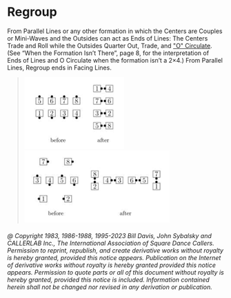 
# Regroup

From Parallel Lines or any other formation
in which the Centers are Couples or Mini-Waves and
the Outsides can act as Ends of Lines: 
The Centers Trade and Roll while the Outsides Quarter
Out, Trade, and ["O" Circulate](o_formation.md). 
(See “When the Formation Isn’t There”, page 8, for the interpretation
of Ends of Lines and O Circulate when the formation isn’t a 2×4.) 
From Parallel Lines, Regroup ends in Facing Lines.

> 
> ![alt](regroup-1.png)
> ![alt](regroup-2.png)
> 

###### @ Copyright 1983, 1986-1988, 1995-2023 Bill Davis, John Sybalsky and CALLERLAB Inc., The International Association of Square Dance Callers. Permission to reprint, republish, and create derivative works without royalty is hereby granted, provided this notice appears. Publication on the Internet of derivative works without royalty is hereby granted provided this notice appears. Permission to quote parts or all of this document without royalty is hereby granted, provided this notice is included. Information contained herein shall not be changed nor revised in any derivation or publication.
